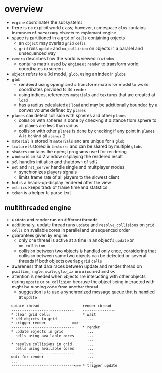 # overview
* `engine` coordinates the subsystems
* there is no explicit world class; however, namespace `glos` contains instances of necessary objects to implement engine
* space is partitioned in a `grid` of `cells` containing objects
  - an `object` may overlap `grid` `cells`
  - `grid` runs `update` and `on_collision` on objects in a parallel and unsequenced way
* `camera` describes how the world is viewed in `window`
  - contains matrix used by `engine` at `render` to transform world coordinates to screen
* `object` refers to a 3d model, `glob`, using an index in `globs`
* `glob`
  - rendered using opengl and a transform matrix for model to world coordinates provided to its `render`
  - using indices, references `materials` and `textures` that are created at `load`
  - has a radius calculated at `load` and may be additionally bounded by a convex volume defined by `planes`
* `planes` can detect collision with spheres and other `planes`
  - collision with spheres is done by checking if distance from sphere to all planes are less than radius 
  - collision with other `planes` is done by checking if any point in `planes` A is behind all `planes` B
* `material` is stored in `materials` and are unique for a `glob`
* `texture` is stored in `textures` and can be shared by multiple `globs`
* `shaders` contains the opengl programs used for rendering
* `window` is an sdl2 window displaying the rendered result
* `sdl` handles initiation and shutdown of sdl2
* `net` and `net_server` handle single and multiplayer modes
  - synchronizes players signals
  - limits frame rate of all players to the slowest client
* `hud` is a heads-up-display rendered after the view
* `metrics` keeps track of frame time and statistics
* `token` is a helper to parse text

## multithreaded engine
* update and render run on different threads
* additionally, update thread runs `update` and `resolve_collisions` on `grid` `cells` on available cores in parallel and unsequenced order
* guarantees given by engine:
  - only one thread is active at a time in an object's `update` or `on_collision`
  - collision between two objects is handled only once, considering that collision between same two objects can be detected on several threads if both objects overlap `grid` `cells`
* awareness that data races between update and render thread on `position`, `angle`, `scale`, `glob_ix` are assumed and ok
* attention is needed when objects are interacting with other objects during `update` or `on_collision` because the object being interacted with might be running code from another thread
  - suggestion is to use a synchronized message queue that is handled at `update`

```
   update thread                    render thread
   -----------------------------    ---------------
   * clear grid cells               * wait
   * add objects to grid              ...
   * trigger render            ==>-----------------
   -----------------------------    * render
   * update objects in grid           ...
     cells using available cores      ...
   -----------------------------      ...
   * resolve collisions in grid       ...
     cells using available cores      ...
   -----------------------------      ...
   wait for render                    ...
   ...                                ...                              
   -----------------------------<== * trigger update
```
